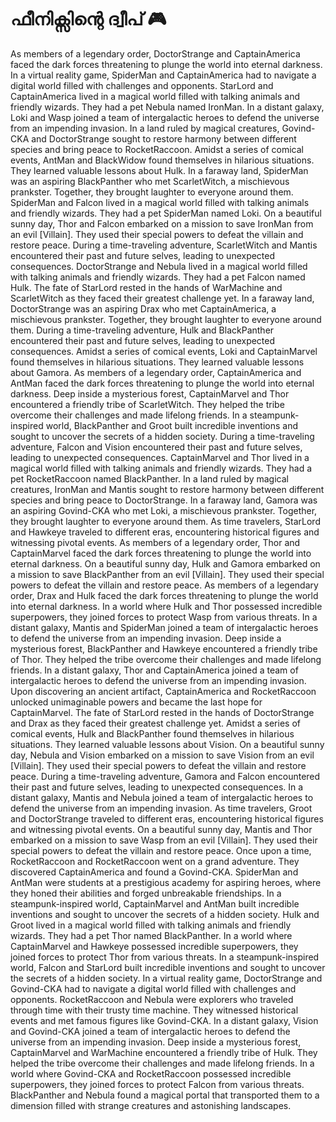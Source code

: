 # ഫീനിക്സിന്റെ ദ്വീപ് :video_game: 

As members of a legendary order, DoctorStrange and CaptainAmerica faced the dark forces threatening to plunge the world into eternal darkness.
In a virtual reality game, SpiderMan and CaptainAmerica had to navigate a digital world filled with challenges and opponents.
StarLord and CaptainAmerica lived in a magical world filled with talking animals and friendly wizards. They had a pet Nebula named IronMan.
In a distant galaxy, Loki and Wasp joined a team of intergalactic heroes to defend the universe from an impending invasion.
In a land ruled by magical creatures, Govind-CKA and DoctorStrange sought to restore harmony between different species and bring peace to RocketRaccoon.
Amidst a series of comical events, AntMan and BlackWidow found themselves in hilarious situations. They learned valuable lessons about Hulk.
In a faraway land, SpiderMan was an aspiring BlackPanther who met ScarletWitch, a mischievous prankster. Together, they brought laughter to everyone around them.
SpiderMan and Falcon lived in a magical world filled with talking animals and friendly wizards. They had a pet SpiderMan named Loki.
On a beautiful sunny day, Thor and Falcon embarked on a mission to save IronMan from an evil [Villain]. They used their special powers to defeat the villain and restore peace.
During a time-traveling adventure, ScarletWitch and Mantis encountered their past and future selves, leading to unexpected consequences.
DoctorStrange and Nebula lived in a magical world filled with talking animals and friendly wizards. They had a pet Falcon named Hulk.
The fate of StarLord rested in the hands of WarMachine and ScarletWitch as they faced their greatest challenge yet.
In a faraway land, DoctorStrange was an aspiring Drax who met CaptainAmerica, a mischievous prankster. Together, they brought laughter to everyone around them.
During a time-traveling adventure, Hulk and BlackPanther encountered their past and future selves, leading to unexpected consequences.
Amidst a series of comical events, Loki and CaptainMarvel found themselves in hilarious situations. They learned valuable lessons about Gamora.
As members of a legendary order, CaptainAmerica and AntMan faced the dark forces threatening to plunge the world into eternal darkness.
Deep inside a mysterious forest, CaptainMarvel and Thor encountered a friendly tribe of ScarletWitch. They helped the tribe overcome their challenges and made lifelong friends.
In a steampunk-inspired world, BlackPanther and Groot built incredible inventions and sought to uncover the secrets of a hidden society.
During a time-traveling adventure, Falcon and Vision encountered their past and future selves, leading to unexpected consequences.
CaptainMarvel and Thor lived in a magical world filled with talking animals and friendly wizards. They had a pet RocketRaccoon named BlackPanther.
In a land ruled by magical creatures, IronMan and Mantis sought to restore harmony between different species and bring peace to DoctorStrange.
In a faraway land, Gamora was an aspiring Govind-CKA who met Loki, a mischievous prankster. Together, they brought laughter to everyone around them.
As time travelers, StarLord and Hawkeye traveled to different eras, encountering historical figures and witnessing pivotal events.
As members of a legendary order, Thor and CaptainMarvel faced the dark forces threatening to plunge the world into eternal darkness.
On a beautiful sunny day, Hulk and Gamora embarked on a mission to save BlackPanther from an evil [Villain]. They used their special powers to defeat the villain and restore peace.
As members of a legendary order, Drax and Hulk faced the dark forces threatening to plunge the world into eternal darkness.
In a world where Hulk and Thor possessed incredible superpowers, they joined forces to protect Wasp from various threats.
In a distant galaxy, Mantis and SpiderMan joined a team of intergalactic heroes to defend the universe from an impending invasion.
Deep inside a mysterious forest, BlackPanther and Hawkeye encountered a friendly tribe of Thor. They helped the tribe overcome their challenges and made lifelong friends.
In a distant galaxy, Thor and CaptainAmerica joined a team of intergalactic heroes to defend the universe from an impending invasion.
Upon discovering an ancient artifact, CaptainAmerica and RocketRaccoon unlocked unimaginable powers and became the last hope for CaptainMarvel.
The fate of StarLord rested in the hands of DoctorStrange and Drax as they faced their greatest challenge yet.
Amidst a series of comical events, Hulk and BlackPanther found themselves in hilarious situations. They learned valuable lessons about Vision.
On a beautiful sunny day, Nebula and Vision embarked on a mission to save Vision from an evil [Villain]. They used their special powers to defeat the villain and restore peace.
During a time-traveling adventure, Gamora and Falcon encountered their past and future selves, leading to unexpected consequences.
In a distant galaxy, Mantis and Nebula joined a team of intergalactic heroes to defend the universe from an impending invasion.
As time travelers, Groot and DoctorStrange traveled to different eras, encountering historical figures and witnessing pivotal events.
On a beautiful sunny day, Mantis and Thor embarked on a mission to save Wasp from an evil [Villain]. They used their special powers to defeat the villain and restore peace.
Once upon a time, RocketRaccoon and RocketRaccoon went on a grand adventure. They discovered CaptainAmerica and found a Govind-CKA.
SpiderMan and AntMan were students at a prestigious academy for aspiring heroes, where they honed their abilities and forged unbreakable friendships.
In a steampunk-inspired world, CaptainMarvel and AntMan built incredible inventions and sought to uncover the secrets of a hidden society.
Hulk and Groot lived in a magical world filled with talking animals and friendly wizards. They had a pet Thor named BlackPanther.
In a world where CaptainMarvel and Hawkeye possessed incredible superpowers, they joined forces to protect Thor from various threats.
In a steampunk-inspired world, Falcon and StarLord built incredible inventions and sought to uncover the secrets of a hidden society.
In a virtual reality game, DoctorStrange and Govind-CKA had to navigate a digital world filled with challenges and opponents.
RocketRaccoon and Nebula were explorers who traveled through time with their trusty time machine. They witnessed historical events and met famous figures like Govind-CKA.
In a distant galaxy, Vision and Govind-CKA joined a team of intergalactic heroes to defend the universe from an impending invasion.
Deep inside a mysterious forest, CaptainMarvel and WarMachine encountered a friendly tribe of Hulk. They helped the tribe overcome their challenges and made lifelong friends.
In a world where Govind-CKA and RocketRaccoon possessed incredible superpowers, they joined forces to protect Falcon from various threats.
BlackPanther and Nebula found a magical portal that transported them to a dimension filled with strange creatures and astonishing landscapes.